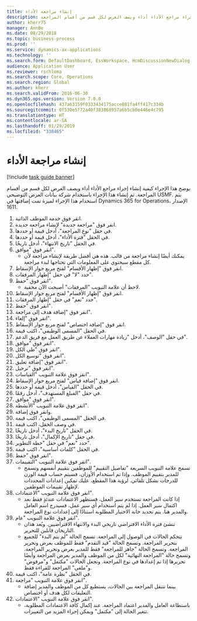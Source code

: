 ```yaml
---
title: إنشاء مراجعة الأداء
description: يوضح هذا الإجراء كيفية إنشاء إجراء مراجع الأداء أداء ويصف الغرض لكل قسم من أقسام المراجعة.
author: kherr75
manager: AnnBe
ms.date: 08/29/2018
ms.topic: business-process
ms.prod: ''
ms.service: dynamics-ax-applications
ms.technology: ''
ms.search.form: DefaultDashboard, EssWorkspace, HcmDiscussionNewDialog, HcmDiscussion, HcmDiscussionChangeSettings, HcmDiscussionAddGoalDialog, HcmTopicCreate, HcmMeasurementDetailDialog, HcmPerfJournalAdd
audience: Application User
ms.reviewer: rschloma
ms.search.scope: Core, Operations
ms.search.region: Global
ms.author: kherr
ms.search.validFrom: 2016-06-30
ms.dyn365.ops.version: Version 7.0.0
ms.openlocfilehash: 437a63159f0333434175acce081fa4ff417c334b
ms.sourcegitcommit: 0f530e5f72a40f383868957a6b5cb0e446e4c795
ms.translationtype: HT
ms.contentlocale: ar-SA
ms.lasthandoff: 01/29/2019
ms.locfileid: "338465"
---
```

# <a name="create-a-performance-review"></a>إنشاء مراجعة الأداء

[!include [task guide banner](../../includes/task-guide-banner.md)]

يوضح هذا الإجراء كيفية إنشاء إجراء مراجع الأداء أداء ويصف الغرض لكل قسم من أقسام المراجعة. تم إنشاء هذا الإجراء باستخدام شركة بيانات العرض التوضيحي USMF. يتم استخدام هذا الإجراء لميزة تمت إضافتها في Dynamics 365 for Operations، الإصدار 1611.

1. انقر فوق خدمة الموظف الذاتية.
2. انقر فوق "مراجعة جديدة" لإنشاء مراجعة جديدة.
3. في حقل "نوع المراجعة"، أدخل قيمة أو حددها.
4. في الحقل "فترة الأداء"، أدخل قيمة أو حددها.
5. في الحقل "تاريخ الانتهاء"، أدخل تاريخًا.
6. انقر فوق "موافق".
    * يمكنك أيضًا إنشاء مراجعة من قالب. هذه هي أفضل طريقة لإنشاء مراجعة لأن كل مقطع سيحتوي على المعلومات التي تحتاجها لبدء مراجعة.  
7. انقر فوق "إظهار الأقسام‬" لفتح مربع حوار الإسقاط‬.
8. حدد "لا" في حقل "إظهار المرفقات‬".
9. انقر فوق "حفظ".
    * لاحظ أن علامة التبويب "المرفقات" أصبحت الآن مخفية.  
10. انقر فوق "إظهار الأقسام‬" لفتح مربع حوار الإسقاط‬.
11. حدد "نعم" في حقل "إظهار المرفقات".
12. انقر فوق "حفظ".
13. انقر فوق "إضافة هدف إلى مراجعة".
14. انقر فوق "إلغاء".
15. انقر فوق "إضافة اختصاص‬" لفتح مربع حوار الإسقاط‬.
16. في الحقل "المسمى الوظيفي"، اكتب قيمة.
17. في حقل "الوصف"، أدخل "زيادة مهارات العملاء عن طريق العمل مع فريق الدعم".
18. انقر فوق "موافق".
19. انقر فوق "طي الكل".
20. انقر فوق "توسيع الكل".
21. انقر فوق "إضافة تعليق".
22. انقر فوق "ترحيل".
23. انقر فوق علامة التبويب "القياسات‬".
24. انقر فوق "إضافة قياس‬" لفتح مربع حوار الإسقاط‬.
25. في الحقل "القياس‬"، أدخل قيمة أو حددها.
26. في حقل "المبلغ المستهدف"، أدخل رقمًا.
27. انقر فوق "موافق".
28. انقر فوق علامة التبويب "الأنشطة".
29. وانقر فوق إضافة.
30. في الحقل "المسمى الوظيفي"، اكتب قيمة.
31. في وصف الحقل، اكتب قيمة.
32. في الحقل "تاريخ البدء"، أدخل تاريخًا.
33. في حقل "تاريخ الإكمال‬"، أدخل تاريخًا.
34. حدد "نعم" في حقل "خطة التطوير‬".
35. في الحقل "كلمات أساسية‬"، اكتب قيمة.
36. انقر فوق "حفظ".
37. انقر فوق علامة التبويب "التقييمات‬".
    * تسمح علامة التبويب السريعة "تفاصيل التقييم‬" للموظفين بتقييم أنفسهم وتسمح للمدير بتقييم الموظف. وإذا تم استخدام الأوزان، فسيتم حساب قيمة الوزن للدرجات بشكل تلقائي.    لرؤية هذا المقطع، عليك تمكين إعدادات المحددات لإظهار تقييمات الموظفين.  
38. انقر فوق علامة التبويب "الاعتمادات".
    * إذا كانت المراجعة تستخدم سير العمل، فستظهر الاعتمادات عندئذٍ فقط بعد اكتمال سير العمل. إذا لم يتم استخدام أي سير عمل، فسيدرج اسم العامل والمدير هنا. يتم تحديد خانة الاختيار المطلوبة استنادًا إلى إعدادات نوع المراجعة.  
39. انقر فوق علامة التبويب "عام".
    * تنشئ فترة الأداء الافتراضي تاريخي البدء والانتهاء الافتراضيين. ويُعد هذان التاريخان قابلين للتحرير.  
    * تتحكم الحالات في الوصول إلى المراجعة. تسمح الحالة "لم يتم البدء‬" للجميع بتحرير المراجعة. وتسمح الحالة "قيد التقدم" فقط للموظف بعرض وتحرير المراجعة. وتسمح الحالة "جاهز للمراجعة" فقط للمدير بعرض وتحرير المراجعة. وتسمح حالة "المراجعة النهائية" لكل من الموظف والمدير بعرض المراجعة وأيضًا تحريرها إذا تم إعدادها في نوع المراجعة. وتجعل الحالات "مكتمل" و"مرفوض" و"ملغى" المراجعة للقراءة فقط.  
40. في الحقل "نظرة عامة"، اكتب قيمة.
41. انقر فوق علامة التبويب "مراجعة".
    * بينما تتنقل المراجعة بين الحالات، يستطيع كل من الموظف والمدير إضافة التعليقات لكل هدف أو اختصاص.  
42. انقر فوق علامة التبويب "الاعتمادات".
    * باستطاعة العامل والمدير اعتماد المراجعة. عند إكمال كافة الاعتمادات المطلوبة، تتغير الحالة إلى "مكتمل" ويمكن إجراء المزيد من التغييرات.  

